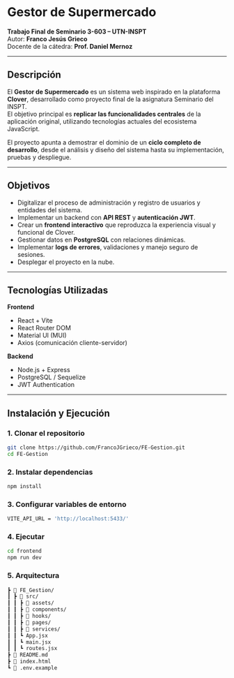 # Gestor de Supermercado

**Trabajo Final de Seminario 3-603 – UTN-INSPT**  
Autor: **Franco Jesús Grieco**  
Docente de la cátedra: **Prof. Daniel Mernoz**

---

## Descripción

El **Gestor de Supermercado** es un sistema web inspirado en la plataforma **Clover**, desarrollado como proyecto final de la asignatura Seminario del INSPT.  
El objetivo principal es **replicar las funcionalidades centrales** de la aplicación original, utilizando tecnologías actuales del ecosistema JavaScript.

El proyecto apunta a demostrar el dominio de un **ciclo completo de desarrollo**, desde el análisis y diseño del sistema hasta su implementación, pruebas y despliegue.

---

## Objetivos

- Digitalizar el proceso de administración y registro de usuarios y entidades del sistema.
- Implementar un backend con **API REST** y **autenticación JWT**.
- Crear un **frontend interactivo** que reproduzca la experiencia visual y funcional de Clover.
- Gestionar datos en **PostgreSQL** con relaciones dinámicas.
- Implementar **logs de errores**, validaciones y manejo seguro de sesiones.
- Desplegar el proyecto en la nube.

---

## Tecnologías Utilizadas

**Frontend**
- React + Vite
- React Router DOM
- Material UI (MUI)
- Axios (comunicación cliente-servidor)

**Backend**
- Node.js + Express
- PostgreSQL / Sequelize
- JWT Authentication

---

## Instalación y Ejecución

### 1. Clonar el repositorio
```bash
git clone https://github.com/FrancoJGrieco/FE-Gestion.git
cd FE-Gestion
```

### 2. Instalar dependencias
```bash
npm install
```

### 3. Configurar variables de entorno
```bash
VITE_API_URL = 'http://localhost:5433/'
```

### 4. Ejecutar
```bash
cd frontend
npm run dev
```
### 5. Arquitectura
```bash
┣ 📂 FE_Gestion/
┃ ┣ 📂 src/
┃ ┃ ┣ 📂 assets/
┃ ┃ ┣ 📂 components/
┃ ┃ ┣ 📂 hooks/
┃ ┃ ┣ 📂 pages/
┃ ┃ ┣ 📂 services/
┃ ┃ ┗ App.jsx
┃ ┃ ┗ main.jsx
┃ ┃ ┗ routes.jsx
┣ 📄 README.md
┣ 📄 index.html
┗ 📄 .env.example
```